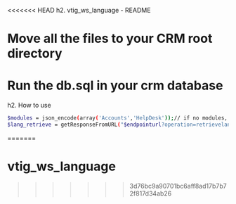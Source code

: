 <<<<<<< HEAD
h2. vtig_ws_language - README

# Move all the files to your CRM root directory
# Run the db.sql in your crm database

h2. How to use

```sh
$modules = json_encode(array('Accounts','HelpDesk'));// if no modules, default vtiger will be returned, otherwise the module strings over write the vtiger strings
$lang_retrieve = getResponseFromURL("$endpointurl?operation=retrievelanguages&sessionName=".$session."&lang=en_us&modules=".$modules);

```
=======
# vtig_ws_language
>>>>>>> 3d76bc9a90701bc6aff8ad17b7b72f817d34ab26
